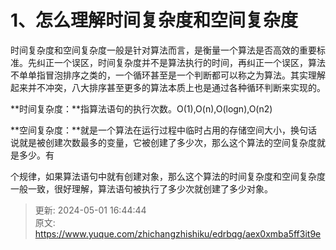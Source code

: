 # 1、怎么理解时间复杂度和空间复杂度

时间复杂度和空间复杂度一般是针对算法而言，是衡量一个算法是否高效的重要标 准。先纠正一个误区，时间复杂度并不是算法执行的时间，再纠正一个误区，算法不单单指冒泡排序之类的，一个循环甚至是一个判断都可以称之为算法。其实理解起来并不冲突，八大排序甚至更多的算法本质上也是通过各种循环判断来实现的。

**时间复杂度：**指算法语句的执行次数。O(1),O(n),O(logn),O(n2)

**空间复杂度：**就是一个算法在运行过程中临时占用的存储空间大小，换句话说就是被创建次数最多的变量，它被创建了多少次，那么这个算法的空间复杂度就是多少。有

个规律，如果算法语句中就有创建对象，那么这个算法的时间复杂度和空间复杂度一般一致，很好理解，算法语句被执行了多少次就创建了多少对象。



> 更新: 2024-05-01 16:44:44  
> 原文: <https://www.yuque.com/zhichangzhishiku/edrbqg/aex0xmba5ff3it9e>